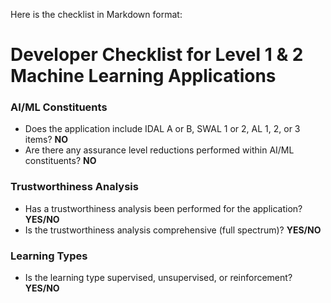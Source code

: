 Here is the checklist in Markdown format:

**Developer Checklist for Level 1 & 2 Machine Learning Applications**
===========================================================

### AI/ML Constituents

* Does the application include IDAL A or B, SWAL 1 or 2, AL 1, 2, or 3 items? **NO**
* Are there any assurance level reductions performed within AI/ML constituents? **NO**

### Trustworthiness Analysis

* Has a trustworthiness analysis been performed for the application? **YES/NO**
* Is the trustworthiness analysis comprehensive (full spectrum)? **YES/NO**

### Learning Types

* Is the learning type supervised, unsupervised, or reinforcement? **YES/NO**